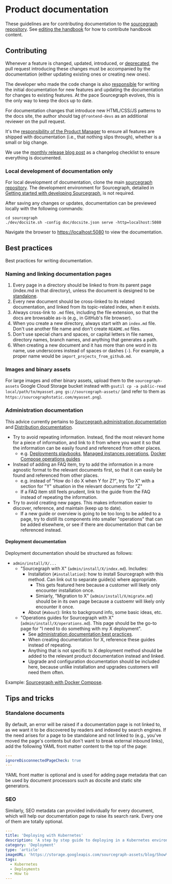 # Product documentation

These guidelines are for contributing documentation to the [sourcegraph repository](https://github.com/sourcegraph/sourcegraph/tree/master/doc). See [editing the handbook](../editing.md) for how to contribute handbook content.

## Contributing

Whenever a feature is changed, updated, introduced, or [deprecated](../product/product_management/deprecation_process.md), the pull request introducing these changes must be accompanied by the documentation (either updating existing ones or creating new ones).

The developer who made the code change is also [responsible](./roles.md#software-engineer) for writing the initial documentation for new features and updating the documentation for changes to existing features. At the pace Sourcegraph evolves, this is the only way to keep the docs up to date.

For documentation changes that introduce new HTML/CSS/JS patterns to the docs site, the author should tag `@frontend-devs` as an additional reviewer on the pull request.

It's the [responsibility of the Product Manager](../product/roles/index.md#product-manager) to ensure all features are shipped with documentation (i.e., that nothing slips through), whether is a small or big change.

We use the [monthly release blog post](https://about.sourcegraph.com/blog) as a changelog checklist to ensure everything is documented.

### Local development of documentation only

For local development of documentation, clone the main [sourcegraph repository](https://github.com/sourcegraph/sourcegraph/tree/master/). The development environment for Sourcegraph, detailed in [Getting started with developing Sourcegraph](https://github.com/sourcegraph/sourcegraph/blob/master/doc/dev/local_development.md), is not required.

After saving any changes or updates, documentation can be previewed locally with the following commands:

```
cd sourcegraph
./dev/docsite.sh -config doc/docsite.json serve -http=localhost:5080
```

Navigate the browser to [https://localhost:5080](https://localhost:5080) to view the documentation.

## Best practices

Best practices for writing documentation.

### Naming and linking documentation pages

1. Every page in a directory should be linked to from its parent page (index.md in that directory), unless the document is designed to be [standalone](#standalone-documents).
1. Every new document should be cross-linked to its related documentation, and linked from its topic-related index, when it exists.
1. Always cross-link to `.md` files, including the file extension, so that the docs are browsable as-is (e.g., in GitHub's file browser).
1. When you create a new directory, always start with an `index.md` file. Don't use another file name and don't create `README.md` files.
1. Don't use special chars and spaces, or capital letters in file names, directory names, branch names, and anything that generates a path.
1. When creating a new document and it has more than one word in its name, use underscores instead of spaces or dashes (`-`). For example, a proper name would be `import_projects_from_github.md`.

### Images and binary assets

For large images and other binary assets, upload them to the `sourcegraph-assets` Google Cloud Storage bucket instead with `gsutil cp -a public-read local/path/to/myasset.png gs://sourcegraph-assets/` (and refer to them as `https://sourcegraphstatic.com/myasset.png`).

### Administration documentation

This advice currently pertains to [Sourcegraph administration documentation](https://docs.sourcegraph.com/admin) and [Distribution documentation](https://about.sourcegraph.com/handbook/engineering/distribution).

- Try to avoid repeating information. Instead, find the most relevant home for a piece of information, and link to it from where you want it so that the information can be easily found and referenced from other places.
  - e.g. [Deployments playbooks](deployments/playbooks.md), [Managed instances operations](./distribution/managed/operations.md), [Docker Compose operations guides](https://docs.sourcegraph.com/admin/install/docker-compose/operations)
- Instead of adding an FAQ item, try to add the information in a more agnostic format to the relevant documents first, so that it can easily be found and referenced from other places.
  - e.g. instead of "How do I do X when Y for Z?", try "Do X" with a section for "Y" situation in the relevant documents for "Z"
  - If a FAQ item still feels prudent, link to the guide from the FAQ instead of repeating the information.
- Try to avoid creating new pages. This makes information easier to discover, reference, and maintain (keep up to date).
  - If a new guide or overview is going to be too long to be added to a page, try to distill its components into smaller "operations" that can be added elsewhere, or see if there are documentation that can be referenced instead.

#### Deployment documentation

Deployment documentation should be structured as follows:

- `admin/install/X/...`
  - "Sourcegraph with X" (`admin/install/X/index.md`). Includes:
    - Installation (`#installation`): how to install Sourcegraph with this method. Can link out to separate guide(s) where appropriate.
      - This gets featured here because a customer will likely only encounter installation once.
      - Simiarly, "Migration to X" (`admin/install/X/migrate.md`) should be in its own page because a custoemr will likely only encounter it once.
    - About (`#about`): links to background info, some basic ideas, etc.
  - "Operations guides for Sourcegraph with X" (`admin/install/X/operations.md`). This page should be the go-to page for "I need to do something with my X deployment".
    - See [administration documentation best practices](#administration-documentation).
    - When creating documentation for X, reference these guides instead of repeating.
    - Anything that is not specific to X deployment method should be added to the relevant product documentation instead and linked.
    - Upgrade and configuration documentation should be included here, because unlike installation and upgrades customers will need them often.

Example: [Sourcegraph with Docker Compose](https://docs.sourcegraph.com/admin/install/docker-compose).

## Tips and tricks

### Standalone documents

By default, an error will be raised if a documentation page is not linked to, as we want it to be discovered by readers and indexed by search engines. If the need arises for a page to be standalone and not linked to (e.g., you've moved the page's contents but don't want to break external inbound links), add the following YAML front matter content to the top of the page:

```yaml
---
ignoreDisconnectedPageCheck: true
---
```

YAML front matter is optional and is used for adding page metadata that can be used by document processors such as docsite and static site generators.

### SEO

Similarly, SEO metadata can provided individually for every document, which will help our documentation page to raise its search rank. Every one of them are totally optional.

```yaml
---
title: 'Deploying with Kubernetes'
description: 'A step by step guide to deploying in a Kubernetes environment'
category: 'Deployment'
type: 'article'
imageURL: 'https://storage.googleapis.com/sourcegraph-assets/blog/Show%20Us%20Your%20Calendar%20Images/Show%20Us%20Your%20Calendar%20Hero.png'
tags:
  - Kubernetes
  - Deployments
  - How to
---
```
